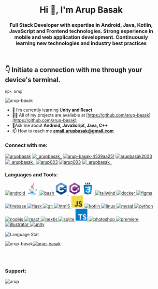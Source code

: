 <h1 align="center">Hi 👋, I'm Arup Basak</h1>
<h3 align="center">
    Full Stack Developer with expertise in Android, Java, Kotlin, JavaScript and
    Frontend technologies. Strong experience in mobile and web application
    development. Continuously learning new technologies and industry best
    practices
</h3>

<br />
<h2>👇 Initiate a connection with me through your device's terminal.</h2>

```
npx arup
```

<p align="left">
    <img
        src="https://komarev.com/ghpvc/?username=arup-basak&label=Profile%20views&color=0e75b6&style=flat"
        alt="arup-basak"
    />
</p>



- 🌱 I’m currently learning **Unity and React**
- 👨‍💻 All of my projects are
  available at [https://github.com/arup-basak](https://github.com/arup-basak)
- 💬Ask me about **Android, JavaScript, Java, C++**
- 📫 How to reach me
  **email.arupbasak@gmail.com**

<h3 align="left">Connect with me:</h3>
<p align="left">
    <a href="https://dev.to/arupbasak" target="blank"
        ><img
            align="center"
            src="https://raw.githubusercontent.com/rahuldkjain/github-profile-readme-generator/master/src/images/icons/Social/devto.svg"
            alt="arupbasak"
            height="30"
            width="40"
    /></a>
    <a href="https://twitter.com/_arupbasak_" target="blank"
        ><img
            align="center"
            src="https://raw.githubusercontent.com/rahuldkjain/github-profile-readme-generator/master/src/images/icons/Social/twitter.svg"
            alt="_arupbasak_"
            height="30"
            width="40"
    /></a>
    <a href="https://linkedin.com/in/arup-basak-4539aa251" target="blank"
        ><img
            align="center"
            src="https://raw.githubusercontent.com/rahuldkjain/github-profile-readme-generator/master/src/images/icons/Social/linked-in-alt.svg"
            alt="arup-basak-4539aa251"
            height="30"
            width="40"
    /></a>
    <a href="https://fb.com/arupbasak2003" target="blank"
        ><img
            align="center"
            src="https://raw.githubusercontent.com/rahuldkjain/github-profile-readme-generator/master/src/images/icons/Social/facebook.svg"
            alt="arupbasak2003"
            height="30"
            width="40"
    /></a>
    <a href="https://instagram.com/_arupbasak_" target="blank"
        ><img
            align="center"
            src="https://raw.githubusercontent.com/rahuldkjain/github-profile-readme-generator/master/src/images/icons/Social/instagram.svg"
            alt="_arupbasak_"
            height="30"
            width="40"
    /></a>
    <a href="https://codeforces.com/profile/arup003" target="blank"
        ><img
            align="center"
            src="https://raw.githubusercontent.com/rahuldkjain/github-profile-readme-generator/master/src/images/icons/Social/codeforces.svg"
            alt="arup003"
            height="30"
            width="40"
    /></a>
    <a href="https://www.leetcode.com/arup003" target="blank"
        ><img
            align="center"
            src="https://raw.githubusercontent.com/rahuldkjain/github-profile-readme-generator/master/src/images/icons/Social/leet-code.svg"
            alt="arup003"
            height="30"
            width="40"
    /></a>
    <a href="https://auth.geeksforgeeks.org/user/_arupbasak_" target="blank"
        ><img
            align="center"
            src="https://raw.githubusercontent.com/rahuldkjain/github-profile-readme-generator/master/src/images/icons/Social/geeks-for-geeks.svg"
            alt="_arupbasak_"
            height="30"
            width="40"
    /></a>
</p>

<h3 align="left">Languages and Tools:</h3>
<p align="left">
    <a href="https://developer.android.com" target="_blank" rel="noreferrer">
        <img
            src="https://skillicons.dev/icons?i=androidstudio"
            alt="android"
            width="40"
            height="40"
        />
    </a>
    <a href="https://www.java.com" target="_blank" rel="noreferrer">
        <img
            src="https://raw.githubusercontent.com/devicons/devicon/master/icons/java/java-original.svg"
            alt="java"
            width="40"
            height="40"
        />
    </a>
    <a
        href="https://www.gnu.org/software/bash/"
        target="_blank"
        rel="noreferrer"
    >
        <img
            src="https://skillicons.dev/icons?i=bash"
            alt="bash"
            width="40"
            height="40"
        />
    </a>
    <a href="https://www.w3schools.com/cpp/" target="_blank" rel="noreferrer">
        <img
            src="https://raw.githubusercontent.com/devicons/devicon/master/icons/cplusplus/cplusplus-original.svg"
            alt="cplusplus"
            width="40"
            height="40"
        />
    </a>
    <a href="https://www.w3schools.com/cs/" target="_blank" rel="noreferrer">
        <img
            src="https://raw.githubusercontent.com/devicons/devicon/master/icons/csharp/csharp-original.svg"
            alt="csharp"
            width="40"
            height="40"
        />
    </a>
    <a href="https://www.w3schools.com/css/" target="_blank" rel="noreferrer">
        <img
            src="https://raw.githubusercontent.com/devicons/devicon/master/icons/css3/css3-original-wordmark.svg"
            alt="css3"
            width="40"
            height="40"
        />
    </a>
    <a href="https://tailwindcss.com/" target="_blank" rel="noreferrer">
        <img
            src="https://skillicons.dev/icons?i=tailwind"
            alt="tailwind"
            width="40"
            height="40"
        />
    </a>
    <a href="https://www.docker.com/" target="_blank" rel="noreferrer">
        <img
            src="https://skillicons.dev/icons?i=docker"
            alt="docker"
            width="40"
            height="40"
        />
    </a>
    <a href="https://www.figma.com/" target="_blank" rel="noreferrer">
        <img
            src="https://skillicons.dev/icons?i=figma"
            alt="figma"
            width="40"
            height="40"
        />
    </a>
    <a href="https://firebase.google.com/" target="_blank" rel="noreferrer">
        <img
            src="https://skillicons.dev/icons?i=firebase"
            alt="firebase"
            width="40"
            height="40"
        />
    </a>
    <a
        href="https://flask.palletsprojects.com/"
        target="_blank"
        rel="noreferrer"
    >
        <img
            src="https://skillicons.dev/icons?i=flask"
            alt="flask"
            width="40"
            height="40"
        />
    </a>
    <a href="https://git-scm.com/" target="_blank" rel="noreferrer">
        <img
            src="https://www.vectorlogo.zone/logos/git-scm/git-scm-icon.svg"
            alt="git"
            width="40"
            height="40"
        />
    </a>
    <a href="https://www.w3.org/html/" target="_blank" rel="noreferrer">
        <img
            src="https://skillicons.dev/icons?i=html"
            alt="html5"
            width="40"
            height="40"
        />
    </a>
    <a
        href="https://developer.mozilla.org/en-US/docs/Web/JavaScript"
        target="_blank"
        rel="noreferrer"
    >
        <img
            src="https://raw.githubusercontent.com/devicons/devicon/master/icons/javascript/javascript-original.svg"
            alt="javascript"
            width="40"
            height="40"
        />
    </a>
    <a href="https://kotlinlang.org" target="_blank" rel="noreferrer">
        <img
            src="https://skillicons.dev/icons?i=kotlin"
            alt="kotlin"
            width="40"
            height="40"
        />
    </a>
    <a href="https://www.linux.org/" target="_blank" rel="noreferrer">
        <img
            src="https://skillicons.dev/icons?i=linux"
            alt="linux"
            width="40"
            height="40"
        />
    </a>
    <a href="https://www.mysql.com/" target="_blank" rel="noreferrer">
        <img
            src="https://skillicons.dev/icons?i=mysql"
            alt="mysql"
            width="40"
            height="40"
        />
    </a>
    <a href="https://www.python.org" target="_blank" rel="noreferrer">
        <img
            src="https://skillicons.dev/icons?i=python"
            alt="python"
            width="40"
            height="40"
        />
    </a>
    <a href="https://nodejs.org" target="_blank" rel="noreferrer">
        <img
            src="https://skillicons.dev/icons?i=nodejs"
            alt="nodejs"
            width="40"
            height="40"
        />
    </a>
    <a href="https://reactjs.org/" target="_blank" rel="noreferrer">
        <img
            src="https://skillicons.dev/icons?i=react"
            alt="react"
            width="40"
            height="40"
        />
    </a>
    <a href="https://nextjs.org/" target="_blank" rel="noreferrer">
        <img
            src="https://skillicons.dev/icons?i=nextjs"
            alt="nextjs"
            width="40"
            height="40"
        />
    </a>
    <a href="https://www.sqlite.org/" target="_blank" rel="noreferrer">
        <img
            src="https://skillicons.dev/icons?i=sqlite"
            alt="sqlite"
            width="40"
            height="40"
        />
    </a>
    <a href="https://www.typescriptlang.org/" target="_blank" rel="noreferrer">
        <img
            src="https://raw.githubusercontent.com/devicons/devicon/master/icons/typescript/typescript-original.svg"
            alt="typescript"
            width="40"
            height="40"
        />
    </a>
    <a href="https://www.photoshop.com/en" target="_blank" rel="noreferrer">
        <img
            src="https://skillicons.dev/icons?i=photoshop"
            alt="photoshop"
            width="40"
            height="40"
        />
    </a>
    <a
        href="https://www.adobe.com/products/premiere.html"
        target="_blank"
        rel="noreferrer"
    >
        <img
            src="https://skillicons.dev/icons?i=premiere"
            alt="premiere"
            width="40"
            height="40"
        />
    </a>
    <a
        href="https://www.adobe.com/in/products/illustrator.html"
        target="_blank"
        rel="noreferrer"
    >
        <img
            src="https://skillicons.dev/icons?i=illustrator"
            alt="illustrator"
            width="40"
            height="40"
        />
    </a>
    <a href="https://unity.com/" target="_blank" rel="noreferrer">
        <img
            src="https://skillicons.dev/icons?i=unity"
            alt="unity"
            width="40"
            height="40"
        />
    </a>
</p>


<p>
     <img 
	align="center"
	src="https://github-readme-stats.vercel.app/api/top-langs/?username=arup-basak&layout=compact" 
	alt="Language Stat" 
	/>
</p>


<p>
     <img
        align="left"
        src="https://github-readme-stats.vercel.app/api?username=arup-basak&show_icons=true&locale=en"
        alt="arup-basak"
    />
</p>

<p align="left">
    <a href="https://github.com/ryo-ma/github-profile-trophy">
	   <img
            src="https://github-profile-trophy.vercel.app/?username=arup-basak"
            alt="arup-basak"
    />
  </a>
</p>

<br /> <br />

<h3 align="left">Support:</h3>
<p>
    <a href="https://www.buymeacoffee.com/arup">
        <img
            align="left"
            src="https://cdn.buymeacoffee.com/buttons/v2/default-yellow.png"
            height="50"
            width="210"
            alt="arup"
    /></a>
</p>
